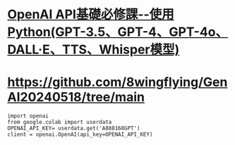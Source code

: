 # [OpenAI API基礎必修課--使用Python(GPT-3.5、GPT-4、GPT-4o、DALL·E、TTS、Whisper模型)](https://www.tenlong.com.tw/products/9786263248106?list_name=srh)

# https://github.com/8wingflying/GenAI20240518/tree/main

```
import openai
from google.colab import userdata
OPENAI_API_KEY= userdata.get('A888168GPT')
client = openai.OpenAI(api_key=OPENAI_API_KEY)
```
